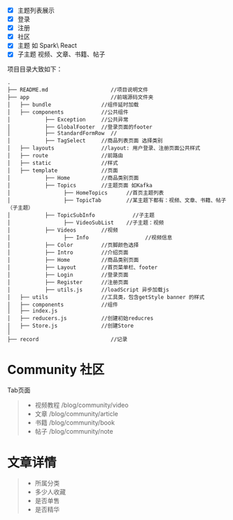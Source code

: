 - [x] 主题列表展示
- [x] 登录
- [x] 注册
- [x] 社区
- [x] 主题 如 Spark\ React
- [x] 子主题 视频、文章、书籍、帖子

项目目录大致如下：

```
.
├── README.md                    //项目说明文件
├── app                          //前端源码文件夹
│   ├── bundle                //组件延时加载
│   ├── components            //公共组件
│           ├── Exception     //公共异常
│           ├── GlobalFooter  //登录页面的footer
│           ├── StandardFormRow  //
│           ├── TagSelect     //商品列表页面 选择类别
│   ├── layouts               //layout: 用户登录、注册页面公共样式
│   ├── route                 //前路由
│   ├── static                //样式
│   ├── template              //页面
│           ├── Home          //商品类别页面
│           ├── Topics        //主题页面 如Kafka
│                 ├── HomeTopics      //首页主题列表
│                 ├── TopicTab        //某主题下都有：视频、文章、书籍、帖子（子主题）
│           ├── TopicSubInfo            //子主题
│                 ├── VideoSubList    //子主题：视频
│           ├── Videos        //视频
│                 ├── Info                  //视频信息
│           ├── Color         //页脚颜色选择
│           ├── Intro         //介绍页面
│           ├── Home          //商品类别页面
│           ├── Layout        //首页菜单栏、footer
│           ├── Login         //登录页面
│           ├── Register      //注册页面
│           ├── utils.js      //loadScript 异步加载js
│   ├── utils                 //工具类，包含getStyle banner 的样式
│   ├── components            //组件
│   ├── index.js
│   ├── reducers.js           //创建初始reducres
│   ├── Store.js              //创建Store
│
├── record                       //记录

```

# Community 社区

Tab页面
>* 视频教程 /blog/community/video
>* 文章 /blog/community/article
>* 书籍 /blog/community/book
>* 帖子 /blog/community/note

# 文章详情

>* 所属分类
>* 多少人收藏
>* 是否单售
>* 是否精华

